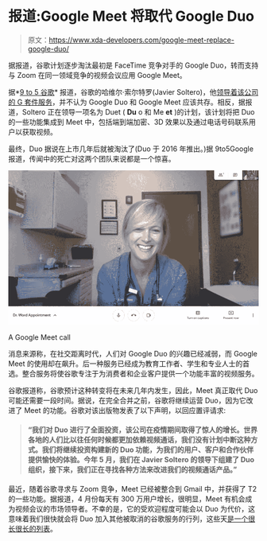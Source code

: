 # 报道:Google Meet 将取代 Google Duo

> 原文：<https://www.xda-developers.com/google-meet-replace-google-duo/>

据报道，谷歌计划逐步淘汰最初是 FaceTime 竞争对手的 Google Duo，转而支持与 Zoom 在同一领域竞争的视频会议应用 Google Meet。

据*[9 to 5 谷歌](https://9to5google.com/2020/08/14/sources-google-meet-replaces-duo/)* 报道，谷歌的哈维尔·索尔特罗(Javier Soltero)，他[领导着该公司的 G 套件服务](https://www.xda-developers.com/google-communication-messaging-apps-single-team/)，并不认为 Google Duo 和 Google Meet 应该共存。相反，据报道，Soltero 正在领导一项名为 Duet ( **Du** o 和 Me **et** )的计划，该计划将把 Duo 的一些功能集成到 Meet 中，包括端到端加密、3D 效果以及通过电话号码联系用户以获取视频。

最终，Duo 据说在上市几年后就被淘汰了(Duo 于 2016 年推出。)据 9to5Google 报道，传闻中的死亡对这两个团队来说都是一个惊喜。

 <picture>![](img/7f25902270ce1a146753d77a0cf589ec.png)</picture> 

A Google Meet call

消息来源称，在社交距离时代，人们对 Google Duo 的兴趣已经减弱，而 Google Meet 的使用却在飙升。后一种服务已经成为教育工作者、学生和专业人士的首选。整合服务将使谷歌专注于为消费者和企业客户提供一个功能丰富的视频服务。

谷歌报道称，谷歌预计这种转变将在未来几年内发生，因此，Meet 真正取代 Duo 可能还需要一段时间。据说，在完全合并之前，谷歌将继续运营 Duo，因为它改进了 Meet 的功能。谷歌对该出版物发表了以下声明，以回应置评请求:

> #### “我们对 Duo 进行了全面投资，该公司在疫情期间取得了惊人的增长。世界各地的人们比以往任何时候都更加依赖视频通话，我们没有计划中断这种方式。我们将继续投资构建新的 Duo 功能，为我们的用户、客户和合作伙伴提供愉快的体验。今年 5 月，我们在 Javier Soltero 的领导下组建了 Duo 组织，接下来，我们正在寻找各种方法来改进我们的视频通话产品。”

最近，随着谷歌寻求与 Zoom 竞争，Meet 已经被整合到 Gmail 中，并获得了 T2 的一些功能。据报道，4 月份每天有 300 万用户增长，很明显，Meet 有机会成为视频会议的市场领导者。不幸的是，它的受欢迎程度可能会以 Duo 为代价，这意味着我们很快就会将 Duo 加入其他被取消的谷歌服务的行列，这些天[是一个很长很长的列表](https://killedbygoogle.com/)。
